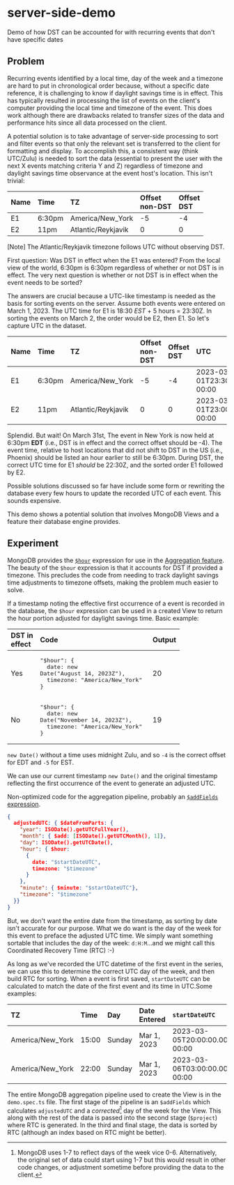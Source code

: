 # server-side-demo

Demo of how DST can be accounted for with recurring events that don't have specific dates

## Problem

Recurring events identified by a local time, day of the week and a timezone are hard to put in chronological order because, without a specific date reference, it is challenging to know if daylight savings time is in effect. This has typically resulted in processing the list of events on the client's computer providing the local time and timezone of the event. This does work although there are drawbacks related to transfer sizes of the data and performance hits since all data processed on the client.

A potential solution is to take advantage of server-side processing to sort and filter events so that only the relevant set is transferred to the client for formatting and display. To accomplish this, a consistent way (think UTC/Zulu) is needed to sort the data (essential to present the user with the next X events matching criteria Y and Z) regardless of timezone and daylight savings time observance at the event host's location. This isn't trivial:

| Name | Time   | TZ                 | Offset <br> non-DST | Offset <br> DST |
| :--- | :----- | :----------------- | :------------------ | :-------------- |
| E1   | 6:30pm | America/New_York   | -5                  | -4              |
| E2   | 11pm   | Atlantic/Reykjavik | 0                   | 0               |

[Note] The Atlantic/Reykjavik timezone follows UTC without observing DST.

First question: Was DST in effect when the E1 was entered? From the local view of the world, 6:30pm is 6:30pm regardless of whether or not DST is in effect. The very next question is whether or not DST is in effect when the event needs to be sorted?

The answers are crucial because a UTC-like timestamp is needed as the basis for sorting events on the server. Assume both events were entered on March 1, 2023. The UTC time for E1 is 18:30 _EST_ + 5 hours = 23:30Z. In sorting the events on March 2, the order would be E2, then E1. So let's capture UTC in the dataset.

| Name | Time   | TZ                 | Offset <br> non-DST | Offset <br> DST | UTC                           |
| :--- | :----- | :----------------- | :------------------ | :-------------- | :---------------------------- |
| E1   | 6:30pm | America/New_York   | -5                  | -4              | 2023-03-01T23:30:00.000-00:00 |
| E2   | 11pm   | Atlantic/Reykjavik | 0                   | 0               | 2023-03-01T23:00:00.000-00:00 |

Splendid. But wait! On March 31st, The event in New York is now held at 6:30pm **EDT** (i.e., DST is in effect and the correct offset should be -4). The event time, relative to host locations that did not shift to DST in the US (i.e., Phoenix) should be listed an hour earlier to still be 6:30pm. During DST, the correct UTC time for E1 _should_ be 22:30Z, and the sorted order E1 followed by E2.

Possible solutions discussed so far have include some form or rewriting the database every few hours to update the recorded UTC of each event. This sounds expensive.

This demo shows a potential solution that involves MongoDB Views and a feature their database engine provides.

## Experiment

MongoDB provides the [`$hour`](https://www.mongodb.com/docs/manual/reference/operator/aggregation/hour/) expression for use in the [Aggregation feature](https://www.mongodb.com/docs/manual/reference/operator/aggregation/). The beauty of the `$hour` expression is that it accounts for DST if provided a timezone. This precludes the code from needing to track daylight savings time adjustments to timezone offsets, making the problem much easier to solve.

If a timestamp noting the effective first occurrence of a event is recorded in the database, the `$hour` expression can be used in a created View to return the hour portion adjusted for daylight savings time. Basic example:

| DST in <br> effect | Code                                                                                                          | Output |
| :----------------- | :------------------------------------------------------------------------------------------------------------ | :----- |
| Yes                | <pre>"$hour": { <br> &nbsp;date: new Date("August 14, 2023Z"), <br> &nbsp;timezone: "America/New_York" <br>}  | 20     |
| No                 | <pre>"$hour": { <br> &nbsp;date: new Date("November 14, 2023Z"),<br> &nbsp;timezone: "America/New_York" <br>} | 19     |

`new Date()` without a time uses midnight Zulu, and so `-4` is the correct offset for EDT and `-5` for EST.

We can use our current timestamp `new Date()` and the original timestamp reflecting the first occurrence of the event to generate an adjusted UTC.

Non-optimized code for the aggregation pipeline, probably an [`$addFields` expression](https://www.mongodb.com/docs/v7.0/reference/operator/aggregation/addFields/).

```json
{
  adjustedUTC: { $dateFromParts: {
    "year": ISODate().getUTCFullYear(),
    "month": { $add: [ISODate().getUTCMonth(), 1]},
    "day": ISODate().getUTCDate(),
    "hour": { $hour:
      {
        date: "$startDateUTC",
        timezone: "$timezone"
      }
    },
    "minute": { $minute: "$startDateUTC"},
    "timezone": "$timezone"
  }}
}
```

But, we don't want the entire date from the timestamp, as sorting by date isn't accurate for our purpose. What we do want is the day of the week for this event to preface the adjusted UTC time. We simply want something sortable that includes the day of the week: `d:H:M`...and we might call this Coordinated Recovery Time (RTC) :-)

As long as we've recorded the UTC datetime of the first event in the series, we can use this to determine the correct UTC day of the week, and then build RTC for sorting. When a event is first saved, `startDateUTC` can be calculated to match the date of the first event and its time in UTC.Some examples:

| TZ               | Time  | Day    | Date Entered | `startDateUTC`                |
| :--------------- | :---- | :----- | :----------- | :---------------------------- |
| America/New_York | 15:00 | Sunday | Mar 1, 2023  | 2023-03-05T20:00:00.000-00:00 |
| America/New_York | 22:00 | Sunday | Mar 1, 2023  | 2023-03-06T03:00:00.000-00:00 |

The entire MongoDB aggregation pipeline used to create the View is in the `demo.spec.ts` file. The first stage of the pipeline is an `$addFields` which calculates `adjustedUTC` and a _corrected_[^1] day of the week for the View. This along with the rest of the data is passed into the second stage (`$project`) where RTC is generated. In the third and final stage, the data is sorted by RTC (although an index based on RTC might be better).

[^1]: MongoDB uses 1-7 to reflect days of the week vice 0-6. Alternatively, the original set of data could start using 1-7 but this would result in other code changes, or adjustment sometime before providing the data to the client.
